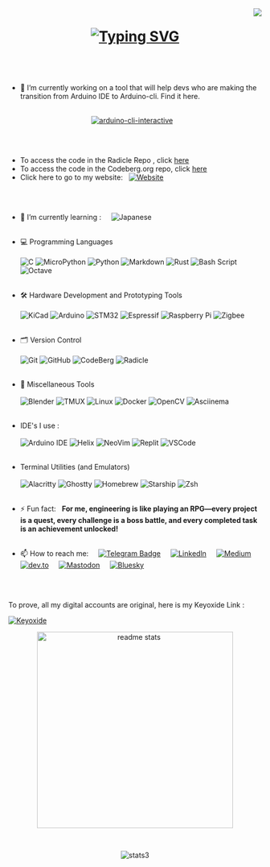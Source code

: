 <img align="right" src="https://visitor-badge.laobi.icu/badge?page_id=Vaishnav-Sabari-Girish.Vaishnav-Sabari-Girish" />


## <h1 align="center"> [![Typing SVG](https://readme-typing-svg.demolab.com?duration=3000&height=70&font=Fira+Code&center=true&pause=300&multiline=true&width=430&lines=Hi+there+%F0%9F%91%8B;I+am+@Vaishnav-Sabari-Girish)](https://git.io/typing-svg) </p>

<br><br>
- 🔭 I’m currently working on a tool that will help devs who are making the transition from Arduino IDE to Arduino-cli. Find it here. <br><br>
<p align="center"><a href="https://github.com/Vaishnav-Sabari-Girish/arduino-cli-interactive"><img src="https://github-readme-stats.vercel.app/api/pin/?username=Vaishnav-Sabari-Girish&repo=arduino-cli-interactive&theme=panda" alt="arduino-cli-interactive" /></a> &nbsp;&nbsp; 
</p>
<br><br>

- To access the code in the Radicle Repo , click [here](https://app.radicle.xyz/nodes/seed.radicle.garden/rad:z2xtEKkr65SpfQZUQWgqVKSVkfbfw)
- To access the code in the Codeberg.org repo, click [here](https://codeberg.org/Vaishnav-Sabari-Girish/arduino-cli-interactive.git)
- Click here to go to my website: &nbsp; <a href="https://vaishnav-sabari-girish.github.io/"><img src="https://img.shields.io/badge/Website-000000?style=flat&logo=About.me&logoColor=white" alt="Website"/>
</a>

<br> <br>

- 🌱 I’m currently learning : &nbsp; &nbsp;  ![Japanese](https://img.shields.io/badge/%E6%97%A5%E6%9C%AC%E8%AA%9E-red?style=for-the-badge&logo=japan&logoColor=white) <br> <br> 

- 💻 Programming Languages
<br> <br>
![C](https://img.shields.io/badge/C-A8B9CC.svg?style=for-the-badge&logo=C&logoColor=black) ![MicroPython](https://img.shields.io/badge/MicroPython-2B2728.svg?style=for-the-badge&logo=MicroPython&logoColor=white)  ![Python](https://img.shields.io/badge/Python-3776AB.svg?style=for-the-badge&logo=Python&logoColor=white)  ![Markdown](https://img.shields.io/badge/Markdown-000000?style=for-the-badge&logo=markdown&logoColor=white) ![Rust](https://img.shields.io/badge/rust-%23000000.svg?style=for-the-badge&logo=rust&logoColor=white)  ![Bash Script](https://img.shields.io/badge/bash_script-%23121011.svg?style=for-the-badge&logo=gnu-bash&logoColor=white) ![Octave](https://img.shields.io/badge/Octave-0790C0.svg?style=for-the-badge&logo=Octave&logoColor=white) 
<br><br>
- 🛠️ Hardware Development and Prototyping Tools
<br><br>
![KiCad](https://img.shields.io/badge/KiCad-314CB0.svg?style=for-the-badge&logo=KiCad&logoColor=white) ![Arduino](https://img.shields.io/badge/-Arduino-00979D?style=for-the-badge&logo=Arduino&logoColor=whitehttps://www.vectorlogo.zone/logos/arduino/arduino-icon.svg)  ![STM32](https://img.shields.io/badge/STMicroelectronics-03234B.svg?style=for-the-badge&logo=STMicroelectronics&logoColor=white) ![Espressif](https://img.shields.io/badge/espressif-E7352C.svg?style=for-the-badge&logo=espressif&logoColor=white)  ![Raspberry Pi](https://img.shields.io/badge/-Raspberry_Pi-C51A4A?style=for-the-badge&logo=Raspberry-Pi)   ![Zigbee](https://img.shields.io/badge/zigbee-%23EB0443.svg?style=for-the-badge&logo=zigbee&logoColor=white)
<br><br>
- 🗂️  Version Control
<br><br>
![Git](https://img.shields.io/badge/git-%23F05033.svg?style=for-the-badge&logo=git&logoColor=white)  ![GitHub](https://img.shields.io/badge/github-%23121011.svg?style=for-the-badge&logo=github&logoColor=white) ![CodeBerg](https://img.shields.io/badge/Codeberg-2185D0.svg?style=for-the-badge&logo=Codeberg&logoColor=white) ![Radicle](https://img.shields.io/badge/Radicle-7677CA.svg?style=for-the-badge&logo=Radicle&logoColor=white)
<br><br>
- 🧰 Miscellaneous Tools
<br><br>
![Blender](https://img.shields.io/badge/Blender-E87D0D.svg?style=for-the-badge&logo=Blender&logoColor=white)  ![TMUX](https://img.shields.io/badge/tmux-1BB91F?style=for-the-badge&logo=tmux&logoColor=white)  ![Linux](https://img.shields.io/badge/Linux-FCC624.svg?style=for-the-badge&logo=Linux&logoColor=black) ![Docker](https://img.shields.io/badge/Docker-2496ED.svg?style=for-the-badge&logo=Docker&logoColor=white) ![OpenCV](https://img.shields.io/badge/OpenCV-5C3EE8.svg?style=for-the-badge&logo=OpenCV&logoColor=white) ![Asciinema](https://img.shields.io/badge/asciinema-D40000.svg?style=for-the-badge&logo=asciinema&logoColor=white) 
<br><br>
- IDE's I use :
<br><br>
![Arduino IDE](https://img.shields.io/badge/Arduino_IDE-00979D?style=for-the-badge&logo=arduino&logoColor=white)  ![Helix](https://img.shields.io/badge/Helix-281733.svg?style=for-the-badge&logo=Helix&logoColor=white)   ![NeoVim](https://img.shields.io/badge/NeoVim-%2357A143.svg?&style=for-the-badge&logo=neovim&logoColor=white)  ![Replit](https://img.shields.io/badge/replit-667881?style=for-the-badge&logo=replit&logoColor=white)  ![VSCode](https://img.shields.io/badge/Visual_Studio_Code-0078D4?style=for-the-badge&logo=visual%20studio%20code&logoColor=white)
<br> <br>
- Terminal Utilities (and Emulators)
<br><br>
![Alacritty](https://img.shields.io/badge/alacritty-F46D01?style=for-the-badge&logo=alacritty&logoColor=white)   ![Ghostty](https://img.shields.io/badge/Ghostty-212E71?style=for-the-badge&logo=ghostty&logoColor=white)     ![Homebrew](https://img.shields.io/badge/homebrew-FBB040?style=for-the-badge&logo=homebrew&logoColor=white)     ![Starship](https://img.shields.io/badge/starship-DD0B78?style=for-the-badge&logo=starship&logoColor=white)       ![Zsh](https://img.shields.io/badge/Zsh-F15A24?style=for-the-badge&logo=Zsh&logoColor=white)
<br><br>
- ⚡ Fun fact: &nbsp;  **For me, engineering is like playing an RPG—every project is a  quest, every challenge is a boss battle, and every completed task is an achievement unlocked!** <br><br>

- 📫 How to reach me: &nbsp; &nbsp;  <a href="https://t.me/vaishnav_dev"><img src="https://img.shields.io/badge/Telegram-blue?style=for-the-badge&logo=telegram&logoColor=white" alt="Telegram Badge"/></a> &nbsp; &nbsp; 
<a href="https://www.linkedin.com/in/vaishnav-sabari-girish-b492b1264/"><img src="https://img.shields.io/badge/LinkedIn-0A66C2.svg?style=for-the-badge&logo=LinkedIn&logoColor=white" alt="Linkedln"/></a> &nbsp; &nbsp;
<a href="https://medium.com/@forgamesonly684"><img src="https://img.shields.io/badge/Medium-000000.svg?style=for-the-badge&logo=Medium&logoColor=white" alt="Medium" /></a> &nbsp; &nbsp;
<a href="https://dev.to/vaishnav_sabari_girish"><img src="https://img.shields.io/badge/dev.to-0A0A0A.svg?style=for-the-badge&logo=devdotto&logoColor=white" alt="dev.to"/></a> &nbsp; &nbsp;
<a href="https://mastodon.social/@vaishnav_s"><img src="https://img.shields.io/badge/Mastodon-6364FF.svg?style=for-the-badge&logo=Mastodon&logoColor=white" alt="Mastodon"/></a> &nbsp; &nbsp;
<a href="https://bsky.app/profile/vaishnav-dev.bsky.social"><img src="https://img.shields.io/badge/Bluesky-0285FF.svg?style=for-the-badge&logo=Bluesky&logoColor=white" alt="Bluesky"/></a> &nbsp; &nbsp;

<br><br>

To prove, all my digital accounts are original, here is my Keyoxide Link :

<a href="https://keyoxide.org/aspe:keyoxide.org:QRIN4S7L7LWXAZFJ5JWTYGDTHI"><img src="https://img.shields.io/badge/Keyoxide-4D4D4D.svg?style=for-the-badge&logo=Keycloak&logoColor=white" alt="Keyoxide" /></a> &nbsp; &nbsp;



<p align="center"><img width=390 src="http://github-profile-summary-cards.vercel.app/api/cards/stats?username=Vaishnav-Sabari-Girish&theme=2077" alt="readme stats" /></p>
<br>
<p align="center"><img src="http://github-profile-summary-cards.vercel.app/api/cards/profile-details?username=Vaishnav-Sabari-Girish&theme=2077  " alt="stats3"/></p>

<br><br>
